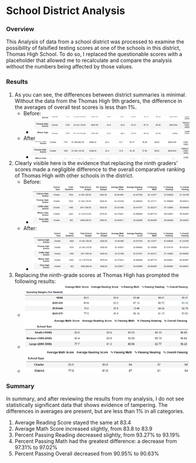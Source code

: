 # School District Analysis

### Overview
This Analysis of data from a school district was processed to examine the possibility of falsified testing scores at one of the schools in this district, Thomas High School. To do so, I replaced the questionable scores with a placeholder that allowed me to recalculate and compare the analysis without the numbers being affected by those values. 

### Results
1. As you can see, the differences between district summaries is minimal. Without the data from the Thomas High 9th graders, the difference in the averages of overall test scores is less than 1%.
    - Before:
      - ![Data with Thomas High Freshmen](Resources/final-df-before1.png)
    - After
      - ![Data without Thomas High Freshmen](Resources/final-df-after1.png)
2. Clearly visible here is the evidence that replacing the ninth graders' scores made a negligible difference to the overall comparative ranking of Thomas High with other schools in the district.
    - Before:
      - ![Data with Thomas High Freshmen](Resources/top-schools-before.png)
    - After:
      - ![Data without Thomas High Freshmen](Resources/top-schools-after.png)
3. Replacing the ninth-grade scores at Thomas High has prompted the following results:
      - ![Scores by school spending](Resources/scores-by-budget-after.png)
      - ![Scores by school size](Resources/scores-by-size-after.png)
      - ![Scores by school type](Resources/scores-by-type-after.png)

### Summary
In summary, and after reviewing the results from my analysis, I do not see statistically significant data that shows evidence of tampering. The differences in averages are present, but are less than 1% in all categories.
1. Average Reading Score stayed the same at 83.4
2. Average Math Score increased slightly, from 83.8 to 83.9
3. Percent Passing Reading decreased slightly, from 93.27% to 93.19%
4. Percent Passing Math had the greatest difference: a decrease from 97.31% to 97.02%
5. Percent Passing Overall decreased from 90.95% to 90.63%
